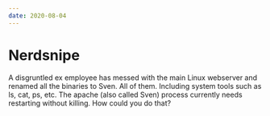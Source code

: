 ```yaml
---
date: 2020-08-04
---
```


# Nerdsnipe

A disgruntled ex employee has messed with the main Linux webserver and renamed all the binaries to Sven. All of them. Including system tools such as ls, cat, ps, etc. The apache (also called Sven) process currently needs restarting without killing. How could you do that?
